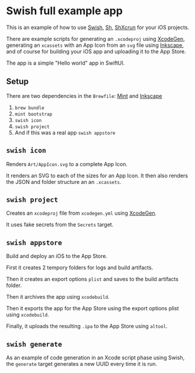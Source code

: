 # Swish full example app

This is an example of how to use [Swish](https://github.com/FullQueueDeveloper/Swish), [Sh](https://github.com/FullQueueDeveloper/Sh), [ShXcrun](https://github.com/FullQueueDeveloper/ShXcrun) for your iOS projects.

There are example scripts for generating an `.xcodeproj` using [XcodeGen](https://github.com/yonaskolb/XcodeGen), generating an `xcassets` with an App Icon from an `svg` file using [Inkscape](https://inkscape.org), and of course for building your iOS app and uploading it to the App Store.

The app is a simple "Hello world" app in SwiftUI.

## Setup

There are two dependencies in the `Brewfile`: [Mint](https://github.com/yonaskolb/Mint) and [Inkscape](https://inkscape.org)

1. `brew bundle`
2. `mint bootstrap`
3. `swish icon`
4. `swish project`
5. And if this was a real app `swish appstore`

## `swish icon`

Renders `Art/AppIcon.svg` to a complete App Icon.

It renders an SVG to each of the sizes for an App Icon. It then also renders the JSON and folder structure an an `.xcassets`.

## `swish project`

Creates an `xcodeproj` file from `xcodegen.yml` using [XcodeGen](https://github.com/yonaskolb/XcodeGen).

It uses fake secrets from the `Secrets` target.

## `swish appstore`

Build and deploy an iOS to the App Store.

First it creates 2 tempory folders for logs and build artifacts.

Then it creates an export options `plist` and saves to the build artifacts folder.

Then it archives the app using `xcodebuild`.

Then it exports the app for the App Store using the export options plist using `xcodebuild`.

Finally, it uploads the resulting `.ipa` to the App Store using `altool`.

## `swish generate`

As an example of code generation in an Xcode script phase using Swish, the `generate` target generates a new UUID every time it is run.
